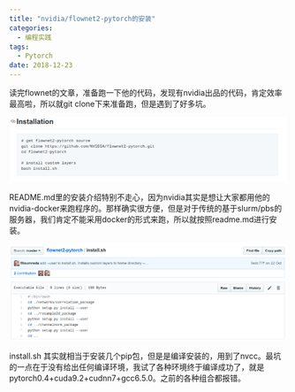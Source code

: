 ```yaml
---
title: "nvidia/flownet2-pytorch的安装"
categories:
  - 编程实践
tags:
  - Pytorch
date: 2018-12-23
---
```


读完flownet的文章，准备跑一下他的代码，发现有nvidia出品的代码，肯定效率最高啦，所以就git clone下来准备跑，但是遇到了好多坑。

<!-- more -->

![README.md 里的安装介绍](/images/flownet2/1.png)

README.md里的安装介绍特别不走心，因为nvidia其实是想让大家都用他的nvidia-docker来跑程序的。那样确实很方便，但是对于传统的基于slurm/pbs的服务器，我们肯定不能采用docker的形式来跑，所以就按照readme.md进行安装。

![install.sh](/images/flownet2/2.png)

install.sh 其实就相当于安装几个pip包，但是是编译安装的，用到了nvcc。最坑的一点在于没有给出任何编译环境，我试了各种环境终于编译成功了，就是pytorch0.4+cuda9.2+cudnn7+gcc6.5.0。之前的各种组合都报错。